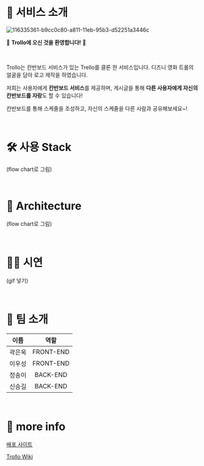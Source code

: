 # 👾 서비스 소개

![116335361-b9cc0c80-a811-11eb-95b3-d52251a3446c](https://user-images.githubusercontent.com/77570843/117294715-ec2ed700-aead-11eb-9e38-88c2ee03a879.jpg)

🎉 **Trollo에 오신 것을 환영합니다!** 🎉

<br/>

Trollo는 칸반보드 서비스가 있는 Trello를 클론 한 서비스입니다. 디즈니 영화 트롤의 얼굴을 담아 로고 제작을 하였습니다.

저희는 사용자에게 **칸반보드 서비스**를 제공하며, 게시글을 통해 **다른 사용자에게 자신의 칸반보드를 자랑**도 할 수 있습니다!

칸반보드를 통해 스케줄을 조성하고, 자신의 스케줄을 다른 사람과 공유해보세요~!

<br/>

# 🛠 사용 Stack

(flow chart로 그림)

<br/>

# 🚗 Architecture

(flow chart로 그림)

<br/>

# 🧑‍💻 시연

(gif 넣기)

<br/>

# 🌟 팀 소개
|이름|역할|
|:---:|:---:|
|곽은욱|FRONT-END|
|이우성|FRONT-END|
|정송이|BACK-END|
|신승길|BACK-END|

<br/>

# 🌸 more info

[배포 사이트](https://trollo.site)

[Trollo Wiki](https://github.com/codestates/Trollo-client/wiki)
